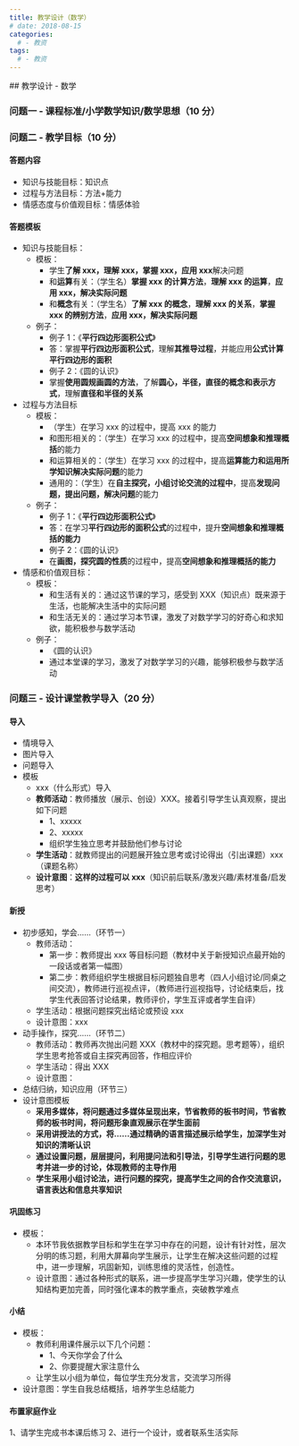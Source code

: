 ```yaml
---
title: 教学设计（数学）
# date: 2018-08-15
categories:
  # - 教资
tags:
  # - 教资
---
```

<Boxx/>
## 教学设计 - 数学

### 问题一 - 课程标准/小学数学知识/数学思想（10 分）

### 问题二 - 教学目标（10 分）

#### 答题内容

- 知识与技能目标：知识点
- 过程与方法目标：方法+能力
- 情感态度与价值观目标：情感体验

#### 答题模板

- 知识与技能目标：
  - 模板：
    - 学生**了解 xxx，理解 xxx，掌握 xxx，应用 xxx**解决问题
    - 和**运算**有关：（学生名）**掌握 xxx 的计算方法**，**理解 xxx 的运算**，**应用 xxx，解决实际问题**
    - 和**概念**有关：（学生名）**了解 xxx 的概念**，**理解 xxx 的关系**，**掌握 xxx 的辨别方法**，**应用 xxx，解决实际问题**
  - 例子：
    - 例子 1：《**平行四边形面积公式**》
    - 答：掌握**平行四边形面积公式**，理解**其推导过程**，并能应用**公式计算平行四边形的面积**
    - 例子 2：《圆的认识》
    - 掌握**使用圆规画圆的方法**，了解**圆心，半径，直径的概念和表示方式**，理解**直径和半径的关系**
- 过程与方法目标
  - 模板：
    - （学生）在学习 xxx 的过程中，提高 xxx 的能力
    - 和图形相关的：（学生）在学习 xxx 的过程中，提高**空间想象和推理概括**的能力
    - 和运算相关的：（学生）在学习 xxx 的过程中，提高**运算能力和运用所学知识解决实际问题**的能力
    - 通用的：（学生）在**自主探究，小组讨论交流的过程中**，提高**发现问题，提出问题，解决问题**的能力
  - 例子：
    - 例子 1：《**平行四边形面积公式**》
    - 答：在学习**平行四边形的面积公式**的过程中，提升**空间想象和推理概括的能力**
    - 例子 2：《圆的认识》
    - 在**画图，探究圆的性质**的过程中，提高**空间想象和推理概括的能力**
- 情感和价值观目标：
  - 模板：
    - 和生活有关的：通过这节课的学习，感受到 XXX（知识点）既来源于生活，也能解决生活中的实际问题
    - 和生活无关的：通过学习本节课，激发了对数学学习的好奇心和求知欲，能积极参与数学活动
  - 例子：
    - 《圆的认识》
    - 通过本堂课的学习，激发了对数学学习的兴趣，能够积极参与数学活动

### 问题三 - 设计课堂教学导入（20 分）

#### 导入

- 情境导入
- 图片导入
- 问题导入
- 模板
  - xxx（什么形式）导入
  - **教师活动**：教师播放（展示、创设）XXX。接着引导学生认真观察，提出如下问题
    - 1、xxxxx
    - 2、xxxxx
    - 组织学生独立思考并鼓励他们参与讨论
  - **学生活动**：就教师提出的问题展开独立思考或讨论得出（引出课题）xxx（课题名称）
  - **设计意图**：**这样的过程可以 xxx**（知识前后联系/激发兴趣/素材准备/启发思考）

#### 新授

- 初步感知，学会……（环节一）
  - 教师活动：
    - 第一步：教师提出 xxx 等目标问题（教材中关于新授知识点最开始的一段话或者第一幅图）
    - 第二步：教师组织学生根据目标问题独自思考（四人小组讨论/同桌之间交流），教师进行巡视点评，（教师进行巡视指导，讨论结束后，找学生代表回答讨论结果，教师评价，学生互评或者学生自评）
  - 学生活动：根据问题探究出结论或预设 xxx
  - 设计意图：xxx
- 动手操作，探究……（环节二）
  - 教师活动：教师再次抛出问题 XXX（教材中的探究题。思考题等），组织学生思考抢答或自主探究再回答，作相应评价
  - 学生活动：得出 XXX
  - 设计意图：
- 总结归纳，知识应用（环节三）
- 设计意图模板
  - **采用多媒体，将问题通过多媒体呈现出来，节省教师的板书时间，节省教师的板书时间，将问题形象直观展示在学生面前**
  - **采用讲授法的方式，将……通过精确的语言描述展示给学生，加深学生对知识的清晰认识**
  - **通过设置问题，层层提问，利用提问法和引导法，引导学生进行问题的思考并进一步的讨论，体现教师的主导作用**
  - **学生采用小组讨论法，进行问题的探究，提高学生之间的合作交流意识，语言表达和信息共享知识**

#### 巩固练习

- 模板：
  - 本环节我依据教学目标和学生在学习中存在的问题，设计有针对性，层次分明的练习题，利用大屏幕向学生展示，让学生在解决这些问题的过程中，进一步理解，巩固新知，训练思维的灵活性，创造性。
  - 设计意图：通过各种形式的联系，进一步提高学生学习兴趣，使学生的认知结构更加完善，同时强化课本的教学重点，突破教学难点

#### 小结

- 模板：
  - 教师利用课件展示以下几个问题：
    - 1、今天你学会了什么
    - 2、你要提醒大家注意什么
  - 让学生以小组为单位，每位学生充分发言，交流学习所得
- 设计意图：学生自我总结概括，培养学生总结能力

#### 布置家庭作业

1、请学生完成书本课后练习
2、进行一个设计，或者联系生活实际
